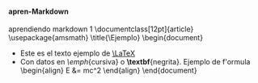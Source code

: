 #### apren-Markdown
aprendiendo markdown 1
\documentclass[12pt]{article}
\usepackage{amsmath}
\title{\Ejemplo}
\begin{document}
- Este es el texto ejemplo de [\LaTeX](https://github.com/danybea/apren-Markdown/blob/master/README.md
)
- Con datos en _\emph_{cursiva} o **\textbf**{negrita}.
Ejemplo de f\'ormula
\begin{align}
E &= mc^2
\end{align}
\end{document}
